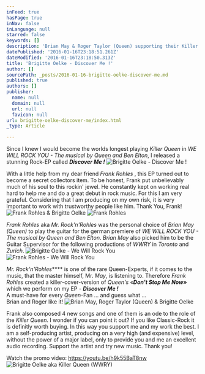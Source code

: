 ```yaml
---
inFeed: true
hasPage: true
inNav: false
inLanguage: null
starred: false
keywords: []
description: 'Brian May & Roger Taylor (Queen) supporting their Killer Queen, Brigitte Oelke'
datePublished: '2016-01-16T23:18:51.261Z'
dateModified: '2016-01-16T23:18:50.313Z'
title: 'Brigitte Oelke - Discover Me !'
author: []
sourcePath: _posts/2016-01-16-brigitte-oelke-discover-me.md
published: true
authors: []
publisher:
  name: null
  domain: null
  url: null
  favicon: null
url: brigitte-oelke-discover-me/index.html
_type: Article

---
```

Since I knew I would become the worlds longest playing _Killer Queen_ in _WE WILL ROCK YOU - The musical by Queen and Ben Elton_, I released a stunning Rock-EP called _**Discover Me !**_
![Brigitte Oelke - Discover Me !](https://s3-us-west-2.amazonaws.com/the-grid-img/p/5d35f6ebc8732aa74f6637987ba7bc8f374c248f.jpg)

With a little help from my dear friend _Frank Rohles_ , this EP turned out to become a secret collectors item. To be honest, Frank put unbelievably much of his soul to this rockin' jewel. He constantly kept on working real hard to help me and do a great debut in rock music. For this I am very grateful. Considering that I am producing on my own risk, it is very important to work with trustworthy people like him. Thank You, Frank!
![Frank Rohles & Brigitte Oelke](https://s3-us-west-2.amazonaws.com/the-grid-img/p/e90e78228390ea1142b5f1063e11e736f5cda439.jpg)
![Frank Rohles](https://s3-us-west-2.amazonaws.com/the-grid-img/p/cdcc1168676960faff9f67978e1019c485df6001.jpg)

_Frank Rohles_ aka _Mr. Rock'n'Rohles_ was the personal choice of _Brian May (Queen)_ to play the guitar for the german premiere of _WE WILL ROCK YOU - The musical by Queen and Ben Elton_. _Brian May_ also picked him to be the Guitar Supervisor for the following productions of _WWRY_ in _Toronto_ and _Zurich_. ![Brigitte Oelke - We Will Rock You](https://s3-us-west-2.amazonaws.com/the-grid-img/p/c5784c30bd2ed8fba1029e45bd309b137ca7c79e.jpg)
![Frank Rohles - We Will Rock You](https://s3-us-west-2.amazonaws.com/the-grid-img/p/601e00e7991cd67b87664476cb25974128b6c254.jpg)

_Mr. Rock'n'Rohles_**** is one of the rare Queen-Experts, if it comes to the music, that the master himself, Mr. _May_, is listening to. Therefore _Frank Rohles_ created a killer-cover-version of _Queen's_ «_**Don't Stop Me Now»**_ which we perform on my EP - _**Discover Me !**_  
A must-have for every _Queen_-Fan ... and guess what ...   
Brian and Roger like it!
![Brian May, Roger Taylor (Queen) & Brigitte Oelke](https://s3-us-west-2.amazonaws.com/the-grid-img/p/177291e3321de48ff10a71a55e26847206c056ce.jpg)

Frank also composed 4 new songs and one of them is an ode to the role of the _Killer Queen_. I wonder if you can point it out? If you like Classic-Rock it is definitly worth buying. In this way you support me and my work the best. I am a self-producing artist, producing on a very high (and expensive) level, without the power of a major label, only to provide you and me an excellent audio recording. 
Support the artist and try new music. Thank you!

Watch the promo video: https://youtu.be/h9k55BaT8nw
![Brigitte Oelke aka Killer Queen (WWRY)](https://s3-us-west-2.amazonaws.com/the-grid-img/p/eb63ea60375126ee3fcb55317ec655a3fca2b476.jpg)